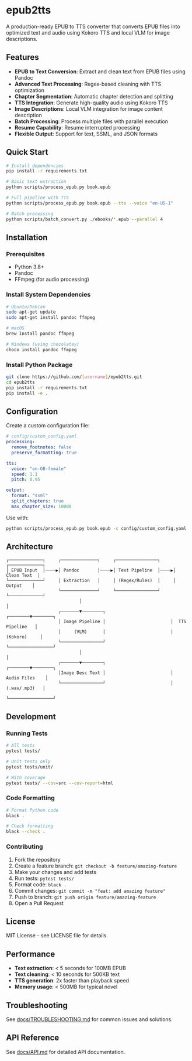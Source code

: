 # epub2tts

A production-ready EPUB to TTS converter that converts EPUB files into optimized text and audio using Kokoro TTS and local VLM for image descriptions.

## Features

- **EPUB to Text Conversion**: Extract and clean text from EPUB files using Pandoc
- **Advanced Text Processing**: Regex-based cleaning with TTS optimization
- **Chapter Segmentation**: Automatic chapter detection and splitting
- **TTS Integration**: Generate high-quality audio using Kokoro TTS
- **Image Descriptions**: Local VLM integration for image content description
- **Batch Processing**: Process multiple files with parallel execution
- **Resume Capability**: Resume interrupted processing
- **Flexible Output**: Support for text, SSML, and JSON formats

## Quick Start

```bash
# Install dependencies
pip install -r requirements.txt

# Basic text extraction
python scripts/process_epub.py book.epub

# Full pipeline with TTS
python scripts/process_epub.py book.epub --tts --voice "en-US-1"

# Batch processing
python scripts/batch_convert.py ./ebooks/*.epub --parallel 4
```

## Installation

### Prerequisites

- Python 3.8+
- Pandoc
- FFmpeg (for audio processing)

### Install System Dependencies

```bash
# Ubuntu/Debian
sudo apt-get update
sudo apt-get install pandoc ffmpeg

# macOS
brew install pandoc ffmpeg

# Windows (using chocolatey)
choco install pandoc ffmpeg
```

### Install Python Package

```bash
git clone https://github.com/[username]/epub2tts.git
cd epub2tts
pip install -r requirements.txt
pip install -e .
```

## Configuration

Create a custom configuration file:

```yaml
# config/custom_config.yaml
processing:
  remove_footnotes: false
  preserve_formatting: true

tts:
  voice: "en-GB-female"
  speed: 1.1
  pitch: 0.95

output:
  format: "ssml"
  split_chapters: true
  max_chapter_size: 10000
```

Use with:
```bash
python scripts/process_epub.py book.epub -c config/custom_config.yaml
```

## Architecture

```
┌─────────────┐     ┌──────────────┐     ┌────────────────┐     ┌─────────────┐
│ EPUB Input  │────▶│ Pandoc       │────▶│ Text Pipeline  │────▶│ Clean Text  │
└─────────────┘     │ Extraction   │     │ (Regex/Rules)  │     │   Output    │
                    └──────────────┘     └────────────────┘     └─────────────┘
                            │                                            │
                    ┌───────▼────────┐                         ┌────────▼────────┐
                    │ Image Pipeline │                         │  TTS Pipeline   │
                    │     (VLM)      │                         │    (Kokoro)     │
                    └────────────────┘                         └─────────────────┘
                            │                                            │
                    ┌───────▼────────┐                         ┌────────▼────────┐
                    │Image Desc Text │                         │  Audio Files    │
                    └────────────────┘                         │   (.wav/.mp3)   │
                                                               └─────────────────┘
```

## Development

### Running Tests

```bash
# All tests
pytest tests/

# Unit tests only
pytest tests/unit/

# With coverage
pytest tests/ --cov=src --cov-report=html
```

### Code Formatting

```bash
# Format Python code
black .

# Check formatting
black --check .
```

### Contributing

1. Fork the repository
2. Create a feature branch: `git checkout -b feature/amazing-feature`
3. Make your changes and add tests
4. Run tests: `pytest tests/`
5. Format code: `black .`
6. Commit changes: `git commit -m "feat: add amazing feature"`
7. Push to branch: `git push origin feature/amazing-feature`
8. Open a Pull Request

## License

MIT License - see LICENSE file for details.

## Performance

- **Text extraction**: < 5 seconds for 100MB EPUB
- **Text cleaning**: < 10 seconds for 500KB text
- **TTS generation**: 2x faster than playback speed
- **Memory usage**: < 500MB for typical novel

## Troubleshooting

See [docs/TROUBLESHOOTING.md](docs/TROUBLESHOOTING.md) for common issues and solutions.

## API Reference

See [docs/API.md](docs/API.md) for detailed API documentation.